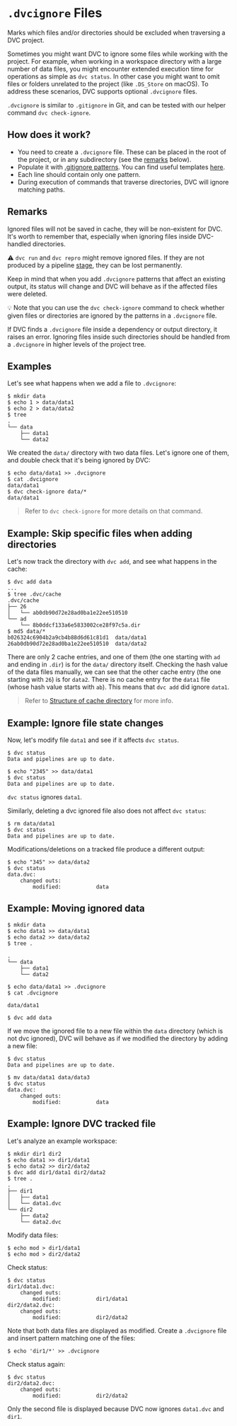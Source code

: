 # `.dvcignore` Files

Marks which files and/or directories should be excluded when traversing a
<abbr>DVC project</abbr>.

Sometimes you might want DVC to ignore some files while working with the
project. For example, when working in a <abbr>workspace</abbr> directory with a
large number of data files, you might encounter extended execution time for
operations as simple as `dvc status`. In other case you might want to omit files
or folders unrelated to the project (like `.DS_Store` on macOS). To address
these scenarios, DVC supports optional `.dvcignore` files.

`.dvcignore` is similar to `.gitignore` in Git, and can be tested with our
helper command `dvc check-ignore`.

## How does it work?

- You need to create a `.dvcignore` file. These can be placed in the root of the
  project, or in any subdirectory (see the [remarks](#Remarks) below).
- Populate it with [.gitignore patterns](https://git-scm.com/docs/gitignore).
  You can find useful templates [here](https://github.com/github/gitignore).
- Each line should contain only one pattern.
- During execution of commands that traverse directories, DVC will ignore
  matching paths.

## Remarks

Ignored files will not be saved in <abbr>cache</abbr>, they will be non-existent
for DVC. It's worth to remember that, especially when ignoring files inside
DVC-handled directories.

⚠️ `dvc run` and `dvc repro` might remove ignored files. If they are not
produced by a pipeline [stage](/doc/command-reference/run), they can be lost
permanently.

Keep in mind that when you add `.dvcignore` patterns that affect an existing
<abbr>output</abbr>, its status will change and DVC will behave as if the
affected files were deleted.

💡 Note that you can use the `dvc check-ignore` command to check whether given
files or directories are ignored by the patterns in a `.dvcignore` file.

If DVC finds a `.dvcignore` file inside a dependency or output directory, it
raises an error. Ignoring files inside such directories should be handled from a
`.dvcignore` in higher levels of the project tree.

## Examples

Let's see what happens when we add a file to `.dvcignore`:

```cli
$ mkdir data
$ echo 1 > data/data1
$ echo 2 > data/data2
$ tree
.
└── data
    ├── data1
    └── data2
```

We created the `data/` directory with two data files. Let's ignore one of them,
and double check that it's being ignored by DVC:

```cli
$ echo data/data1 >> .dvcignore
$ cat .dvcignore
data/data1
$ dvc check-ignore data/*
data/data1
```

> Refer to `dvc check-ignore` for more details on that command.

## Example: Skip specific files when adding directories

Let's now track the directory with `dvc add`, and see what happens in the
<abbr>cache</abbr>:

```cli
$ dvc add data
...
$ tree .dvc/cache
.dvc/cache
├── 26
│   └── ab0db90d72e28ad0ba1e22ee510510
└── ad
    └── 8b0ddcf133a6e5833002ce28f97c5a.dir
$ md5 data/*
b026324c6904b2a9cb4b88d6d61c81d1  data/data1
26ab0db90d72e28ad0ba1e22ee510510  data/data2
```

There are only 2 cache entries, and one of them (the one starting with `ad` and
ending in `.dir`) is for the `data/` directory itself. Checking the hash value
of the data files manually, we can see that the other cache entry (the one
starting with `26`) is for `data2`. There is no cache entry for the `data1` file
(whose hash value starts with `ab`). This means that `dvc add` did ignore
`data1`.

> Refer to
> [Structure of cache directory](/doc/user-guide/project-structure/internal-files#structure-of-the-cache-directory)
> for more info.

## Example: Ignore file state changes

Now, let's modify file `data1` and see if it affects `dvc status`.

```cli
$ dvc status
Data and pipelines are up to date.

$ echo "2345" >> data/data1
$ dvc status
Data and pipelines are up to date.
```

`dvc status` ignores `data1`.

Similarly, deleting a dvc ignored file also does not affect `dvc status`:

```cli
$ rm data/data1
$ dvc status
Data and pipelines are up to date.
```

Modifications/deletions on a tracked file produce a different output:

```cli
$ echo "345" >> data/data2
$ dvc status
data.dvc:
	changed outs:
		modified:           data
```

## Example: Moving ignored data

```cli
$ mkdir data
$ echo data1 >> data/data1
$ echo data2 >> data/data2
$ tree .

.
└── data
    ├── data1
    └── data2

$ echo data/data1 >> .dvcignore
$ cat .dvcignore

data/data1

$ dvc add data
```

If we move the ignored file to a new file within the `data` directory (which is
not dvc ignored), DVC will behave as if we modified the directory by adding a
new file:

```cli
$ dvc status
Data and pipelines are up to date.

$ mv data/data1 data/data3
$ dvc status
data.dvc:
	changed outs:
		modified:           data
```

## Example: Ignore DVC tracked file

Let's analyze an example <abbr>workspace</abbr>:

```cli
$ mkdir dir1 dir2
$ echo data1 >> dir1/data1
$ echo data2 >> dir2/data2
$ dvc add dir1/data1 dir2/data2
$ tree .
.
├── dir1
│   ├── data1
│   └── data1.dvc
└── dir2
    ├── data2
    └── data2.dvc
```

Modify data files:

```cli
$ echo mod > dir1/data1
$ echo mod > dir2/data2
```

Check status:

```cli
$ dvc status
dir1/data1.dvc:
	changed outs:
		modified:           dir1/data1
dir2/data2.dvc:
	changed outs:
		modified:           dir2/data2
```

Note that both data files are displayed as modified. Create a `.dvcignore` file
and insert pattern matching one of the files:

```cli
$ echo 'dir1/*' >> .dvcignore
```

Check status again:

```cli
$ dvc status
dir2/data2.dvc:
	changed outs:
		modified:           dir2/data2
```

Only the second file is displayed because DVC now ignores `data1.dvc` and
`dir1`.
